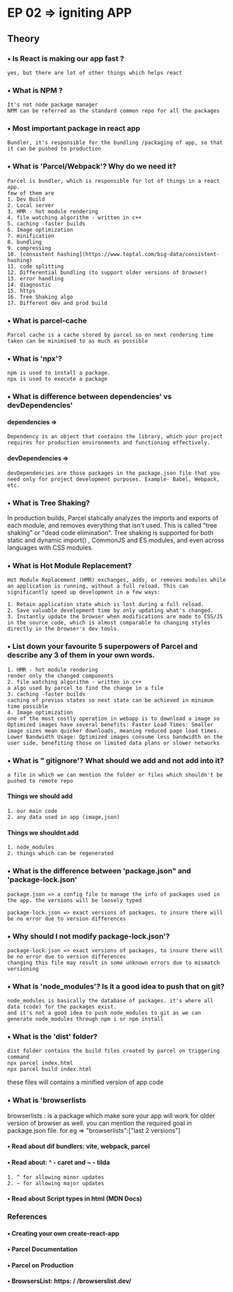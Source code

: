 # EP 02 => igniting APP

## Theory

### • Is React is making our app fast ?

    yes, but there are lot of other things which helps react

### • What is NPM ?

    It's not node package manager
    NPM can be referred as the standard common repo for all the packages

### • Most important package in react app

    Bundler, it's responsible for the bundling /packaging of app, so that it can be pushed to production

### • What is 'Parcel/Webpack'? Why do we need it?

    Parcel is bundler, which is responsible for lot of things in a react app.
    few of them are
    1. Dev Build
    2. Local server
    3. HMR - hot module rendering
    4. file watching algorithm - written in c++
    5. caching -faster builds
    6. Image optimization
    7. minification
    8. bundling
    9. compressing
    10. [consistent hashing](https://www.toptal.com/big-data/consistent-hashing)
    11. code splitting
    12. Differential bundling (to support older versions of browser)
    13. error handling
    14. diagnostic
    15. https
    16. Tree Shaking algo
    17. Different dev and prod build

### • What is parcel-cache

    Parcel cache is a cache stored by parcel so on next rendering time taken can be minimised to as much as possible

### • What is 'npx'?

    npm is used to install a package.
    npx is used to execute a package

### • What is difference between dependencies' vs devDependencies'

#### dependencies =>

    Dependency is an object that contains the library, which your project requires for production environments and functioning effectively.

#### devDependencies =>

    devDependencies are those packages in the package.json file that you need only for project development purposes. Example- Babel, Webpack, etc.

### • What is Tree Shaking?

In production builds, Parcel statically analyzes the imports and exports of each module, and removes everything that isn't used. This is called "tree shaking" or "dead code elimination". Tree shaking is supported for both static and dynamic import() , CommonJS and ES modules, and even across languages with CSS modules.

### • What is Hot Module Replacement?

    Hot Module Replacement (HMR) exchanges, adds, or removes modules while an application is running, without a full reload. This can significantly speed up development in a few ways:

    1. Retain application state which is lost during a full reload.
    2. Save valuable development time by only updating what's changed.
    3. Instantly update the browser when modifications are made to CSS/JS in the source code, which is almost comparable to changing styles directly in the browser's dev tools.

### • List down your favourite 5 superpowers of Parcel and describe any 3 of them in your own words.

    1. HMR - hot module rendering
    render only the changed components
    2. file watching algorithm - written in c++
    a algo used by parcel to find the change in a file
    3. caching -faster builds
    caching of previos states so next state can be achieved in minimum time possible
    4. Image optimization
    one of the most costly operation in webapp is to download a image so Optimized images have several benefits: Faster Load Times: Smaller image sizes mean quicker downloads, meaning reduced page load times. Lower Bandwidth Usage: Optimized images consume less bandwidth on the user side, benefiting those on limited data plans or slower networks

### • What is " gitignore'? What should we add and not add into it?

    a file in which we can mention the folder or files which shouldn't be pushed to remote repo

#### Things we should add

    1. our main code
    2. any data used in app (image,json)

#### Things we shouldnt add

    1. node_modules
    2. things which can be regenerated

### • What is the difference between 'package.json" and 'package-lock.json'

    package.json => a config file to manage the info of packages used in the app. the versions will be loosely typed

    package-lock.json => exact versions of packages, to insure there will be no error due to version differences

### • Why should I not modify package-lock.json'?

    package-lock.json => exact versions of packages, to insure there will be no error due to version differences
    changing this file may result in some unknown errors due to mismatch versioning

### • What is 'node_modules'? Is it a good idea to push that on git?

    node_modules is basically the database of packages. it's where all data (code) for the packages exist.
    and it's not a good idea to push node_modules to git as we can generate node_modules through npm i or npm install

### • What is the 'dist' folder?

    dist folder contains the build files created by parcel on triggering command
    npx parcel index.html
    npx parcel build index.html

these files will contains a minified version of app code

### • What is 'browserlists

browserlists : is a package which make sure your app will work for older version of browser as well.
you can mention the required goal in package.json file.
for eg => "browserlists":["last 2 versions"]

#### • Read about dif bundlers: vite, webpack, parcel

#### • Read about: ^ - caret and ~ - tilda

    1. ^ for allowing minor updates
    2. ~ for allowing major updates

#### • Read about Script types in html (MDN Docs)

### References

#### • Creating your own create-react-app

#### • Parcel Documentation

#### • Parcel on Production

#### • BrowsersList: https: / /browserslist.dev/

